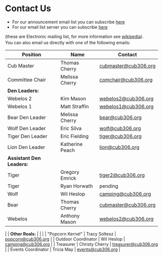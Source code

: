 # Contact Us #

<style>
h3{margin-bottom:0.25em;margin-left:0.25em;text-decoration:underline;}
p{margin-bottom:0.25em;margin-top:0.25em;}
</style>

* For our announcement email list you can subscribe [here](subscribe.md)
* For our email list server you can subscribe [here](http://lists.cub306.org/listinfo.cgi/talk-cub306.org)

(these are Electronic mailing list, for more information see [wikipedia](https://en.wikipedia.org/wiki/Electronic_mailing_list)).

You can also email us directly with one of the following emails:

| Position            | Name            | Contact                              |
| ------------------- | --------------- | ------------------------------------ |
| Cub Master          | Thomas Cherry   | [cubmaster@cub306.org](mailto:cubmaster@cub306.org) |
| Committee Chair     | Melissa Cherry  | [comchair@cub306.org](mailto:comchair@cub306.org)|
| **Den Leaders:**    |                 | |
| Webelos 2           | Kim Mason       | [webelos2@cub306.org](mailto:webelos2@cub306.org) |
| Webelos 1           | Matt Straffin   | [webelos1@cub306.org](mailto:webelos1@cub306.org) |
| Bear Den Leader     | Melissa Cherry  | [bear@cub306.org](mailto:bear@cub306.org) |
| Wolf Den Leader     | Eric Silva      | [wolf@cub306.org](mailto:wolf@cub306.org) |
| Tiger Den Leader    | Eric Fielding   | [tiger@cub306.org](mailto:tiger@cub306.org) |
| Lion Den Leader     | Katherine Peach | [lion@cub306.org](mailto:lion@cub306.org) |
| **Assistant Den Leaders:** |          | |
| Tiger               | Gregory Emrick  | [tiger2@cub306.org](mailto:tiger2@cub306.org) |
| Tiger               | Ryan Horwath    | pending |
| Wolf                | Wil Heslop      | [camping@cub306.org](mailto:camping@cub306.org) |
| Bear                | Thomas Cherry   | [cubmaster@cub306.org](mailto:cubmaster@cub306.org) 
| Webelos             | Anthony Mason   | [webelos2@cub306.org](mailto:webelos2@cub306.org)
|
| **Other Roals:**    |                 | |
| "Popcorn Kernel"    | Tracy Soltesz   | [popcorn@cub306.org](mailto:popcorn@cub306.org) |
| Outdoor Coordinator | Wil Heslop      | [camping@cub306.org](mailto:camping@cub306.org) |
| Treasurer           | Christy Cherry  | [treasurer@cub306.org](mailto:treasurer@cub306.org) |
| Events Coordinator  | Tricia May      | [events@cub306.org](mailto:events@cub306.org) |

<!--
| Lion	| Matthew Galeone pending | pending | 
-->

